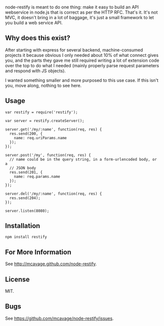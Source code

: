node-restify is meant to do one thing: make it easy to build an API webservice
in node.js that is correct as per the HTTP RFC. That's it. It's not MVC, it
doesn't bring in a lot of baggage, it's just a small framework to let you
build a web service API.

## Why does this exist?

After starting with express for several backend, machine-consumed projects
it because obvious I only needed about 10% of what connect gives you, and the
parts they gave me still required  writing a lot of extension code over the top
to do what I needed (mainly properly parse request parameters and respond with
JS objects).

I wanted something smaller and more purposed to this use case.  If this isn't
you, move along, nothing to see here.

## Usage

    var restify = require('restify');

    var server = restify.createServer();

    server.get('/my/:name', function(req, res) {
      res.send(200, {
        name: req.uriParams.name
      });
    });

    server.post('/my', function(req, res) {
      // name could be in the query string, in a form-urlencoded body, or a
      // JSON body
      res.send(201, {
        name: req.params.name
      });
    });

    server.del('/my/:name', function(req, res) {
      res.send(204);
    });

    server.listen(8080);

## Installation

    npm install restify

## For More Information

See <http://mcavage.github.com/node-restify>.

## License

MIT.

## Bugs

See <https://github.com/mcavage/node-restify/issues>.
